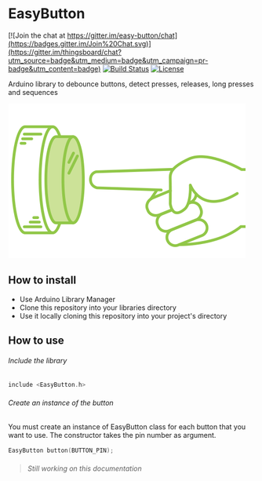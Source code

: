 # EasyButton

[![Join the chat at https://gitter.im/easy-button/chat](https://badges.gitter.im/Join%20Chat.svg)](https://gitter.im/thingsboard/chat?utm_source=badge&utm_medium=badge&utm_campaign=pr-badge&utm_content=badge)
[![Build Status](https://travis-ci.org/thingsboard/thingsboard.svg?branch=master)](https://travis-ci.org/thingsboard/thingsboard)
[![License](https://img.shields.io/badge/license-MIT%20License-blue.svg)](http://doge.mit-license.org)

Arduino library to debounce buttons, detect presses, releases, long presses and sequences

![](img.gif)

## How to install

- Use Arduino Library Manager
- Clone this repository into your libraries directory
- Use it locally cloning this repository into your project's directory

## How to use

###### Include the library 

``` c++
include <EasyButton.h>
```

###### Create an instance of the button

You must create an instance of EasyButton class for each button that you want to use. The constructor takes the pin number as argument.

```c++
EasyButton button(BUTTON_PIN);
```



> ###### Still working on this documentation

